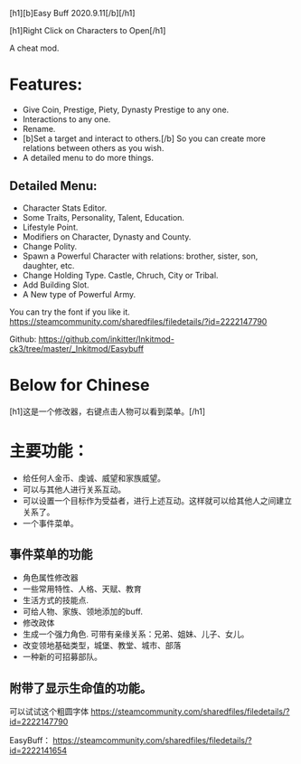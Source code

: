 ﻿[h1][b]Easy Buff 2020.9.11[/b][/h1]

[h1]Right Click on Characters to Open[/h1]

A cheat mod.
# Features:
* Give Coin, Prestige, Piety, Dynasty Prestige to any one.
* Interactions to any one.
* Rename.
* [b]Set a target and interact to others.[/b] So you can create more relations between others as you wish.
* A detailed menu to do more things.

## Detailed Menu:
* Character Stats Editor. 
* Some Traits, Personality, Talent, Education.
* Lifestyle Point.
* Modifiers on Character, Dynasty and County.
* Change Polity.
* Spawn a Powerful Character with relations: brother, sister, son, daughter, etc.
* Change Holding Type. Castle, Chruch, City or Tribal.
* Add Building Slot.
* A New type of Powerful Army.

You can try the font if you like it. https://steamcommunity.com/sharedfiles/filedetails/?id=2222147790

Github: https://github.com/inkitter/Inkitmod-ck3/tree/master/_Inkitmod/Easybuff

Below for Chinese
==============
[h1]这是一个修改器，右键点击人物可以看到菜单。[/h1]
# 主要功能：
* 给任何人金币、虔诚、威望和家族威望。
* 可以与其他人进行关系互动。
* 可以设置一个目标作为受益者，进行上述互动。这样就可以给其他人之间建立关系了。
* 一个事件菜单。

## 事件菜单的功能
* 角色属性修改器
* 一些常用特性、人格、天赋、教育
* 生活方式的技能点.
* 可给人物、家族、领地添加的buff.
* 修改政体
* 生成一个强力角色. 可带有亲缘关系：兄弟、姐妹、儿子、女儿。
* 改变领地基础类型，城堡、教堂、城市、部落
* 一种新的可招募部队。

## 附带了显示生命值的功能。

可以试试这个粗圆字体 https://steamcommunity.com/sharedfiles/filedetails/?id=2222147790


EasyBuff： https://steamcommunity.com/sharedfiles/filedetails/?id=2222141654